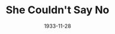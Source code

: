 ---
title: She Couldn't Say No
date: 1933-11-28
closing_date:
layout: productions
playbill:
Theatre: Theatre Jacksonville
cast:
- Judge Jenkins: Alan Moreland
- Pansy Hooper: Anne Emmeline Overstreet
- Eliphalet Potter: Bill Jibb
- Mary Hudson: Charlotte Davis
- Eddie Page: Harry Lewis, Jr.
- Christopher Morton: L. Daniel Morris
- Walter Turnbull: Leon Corbin
- Frank Smith: Montague Rosenberg
- Alice Hinsdale: Nell Killinger
- Ely Sweezey: Perry Teeple
- Ezra Pine: Sidney Clark
- Juror:
  - Georgion Bondurant
  - Cleveland McKnight
  - Screven J. Hart
  - Will Shapiro
  - John Elton
  - Mary Elton
crew:
- Director: E.S. Beauchamp-Nobbs
- Props: Amy Cavanagh
understudies:
orchestra:
external_links:
---